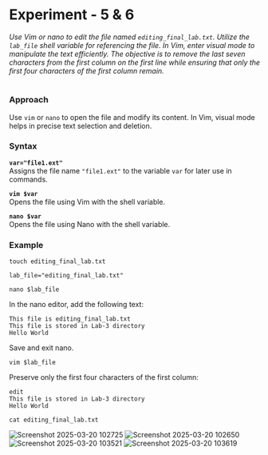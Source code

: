 # **Experiment - 5 & 6**  
*Use Vim or nano to edit the file named `editing_final_lab.txt`. Utilize the `lab_file` shell variable for referencing the file. In Vim, enter visual mode to manipulate the text efficiently. The objective is to remove the last seven characters from the first column on the first line while ensuring that only the first four characters of the first column remain.*  
#
### **Approach**  
Use `vim` or `nano` to open the file and modify its content. In Vim, visual mode helps in precise text selection and deletion.  

### **Syntax**  

**`var="file1.ext"`**  
Assigns the file name `"file1.ext"` to the variable `var` for later use in commands.

**`vim $var`**  
Opens the file using Vim with the shell variable.  

**`nano $var`**  
Opens the file using Nano with the shell variable.  

### **Example**
```
touch editing_final_lab.txt

```

```
lab_file="editing_final_lab.txt"

```

```
nano $lab_file

```

In the nano editor, add the following text:
```
This file is editing_final_lab.txt 
This file is stored in Lab-3 directory 
Hello World
```
Save and exit nano.

```
vim $lab_file

```

Preserve only the first four characters of the first column:
```
edit  
This file is stored in Lab-3 directory  
Hello World
```

```
cat editing_final_lab.txt

```
![Screenshot 2025-03-20 102725](https://github.com/user-attachments/assets/36c7f660-9a13-4596-92bc-c2b0bb45c2b3)
![Screenshot 2025-03-20 102650](https://github.com/user-attachments/assets/7ec1c8df-2174-4b9a-aae3-3e42de4e72c4)
![Screenshot 2025-03-20 103521](https://github.com/user-attachments/assets/670a76c4-3546-41ff-a875-248e3a24c18e)
![Screenshot 2025-03-20 103619](https://github.com/user-attachments/assets/7b14d668-1a20-4c22-9fe1-15fdc7533f59)




